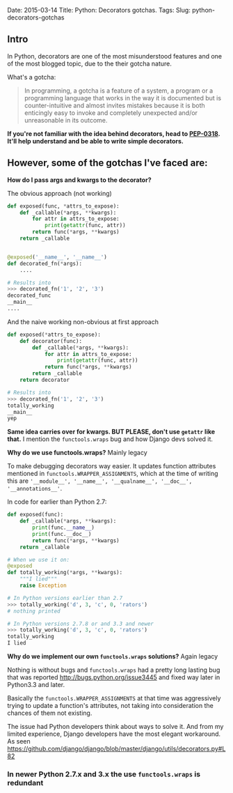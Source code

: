Date: 2015-03-14
Title: Python: Decorators gotchas.
Tags:
Slug: python-decorators-gotchas


## Intro

In Python, decorators are one of the most misunderstood features and one of the most blogged topic,
due to the their gotcha nature.


What's a gotcha:
> In programming, a gotcha is a feature of a system, a program or a programming language that works in the way it is
> documented but is counter-intuitive and almost invites mistakes because it is both enticingly easy to invoke and
> completely unexpected and/or unreasonable in its outcome.



**If you're not familiar with the idea behind decorators, head to [PEP-0318](https://www.python.org/dev/peps/pep-0318/).
It'll help understand and be able to write simple decorators.**


## However, some of the gotchas I've faced are:

**How do I pass args and kwargs to the decorator?**

The obvious approach (not working)

```python
def exposed(func, *attrs_to_expose):
    def _callable(*args, **kwargs):
        for attr in attrs_to_expose:
            print(getattr(func, attr))
        return func(*args, **kwargs)
    return _callable


@exposed('__name__', '__name__')
def decorated_fn(*args):
    ....

# Results into
>>> decorated_fn('1', '2', '3')
decorated_func
__main__
....
```

And the naive working non-obvious at first approach

```python
def exposed(*attrs_to_expose):
    def decorator(func):
        def _callable(*args, **kwargs):
            for attr in attrs_to_expose:
                print(getattr(func, attr))
            return func(*args, **kwargs)
        return _callable
    return decorator

# Results into
>>> decorated_fn('1', '2', '3')
totally_working
__main__
yep
```

**Same idea carries over for kwargs. BUT PLEASE, don't use `getattr` like that.** I mention the `functools.wraps` bug and how Django devs solved it.


**Why do we use functools.wraps?** Mainly legacy

To make debugging decorators way easier. It updates function attributes mentioned in `functools.WRAPPER_ASSIGNMENTS`, which at the time of writing this are `'__module__', '__name__', '__qualname__', '__doc__',
                       '__annotations__'`.


In code for earlier than Python 2.7:

```python
def exposed(func):
    def _callable(*args, **kwargs):
        print(func.__name__)
        print(func.__doc__)
        return func(*args, **kwargs)
    return _callable

# When we use it on:
@exposed
def totally_working(*args, **kwargs):
    """I lied"""
    raise Exception

# In Python versions earlier than 2.7
>>> totally_working('d', 3, 'c', 0, 'rators')
# nothing printed

# In Python versions 2.7.8 or and 3.3 and newer
>>> totally_working('d', 3, 'c', 0, 'rators')
totally_working
I lied
```

**Why do we implement our own `functools.wraps` solutions?** Again legacy

Nothing is without bugs and `functools.wraps` had a pretty long lasting bug that was reported http://bugs.python.org/issue3445 and fixed way later in Python3.3 and later.

Basically the `functools.WRAPPER_ASSIGNMENTS` at that time was aggressively trying to update a function's attributes, not taking into consideration the chances of them not existing.


The issue had Python developers think about ways to solve it. And from my limited experience, Django developers have the most elegant workaround. As seen https://github.com/django/django/blob/master/django/utils/decorators.py#L82


### In newer Python 2.7.x and 3.x the use `functools.wraps` is redundant
